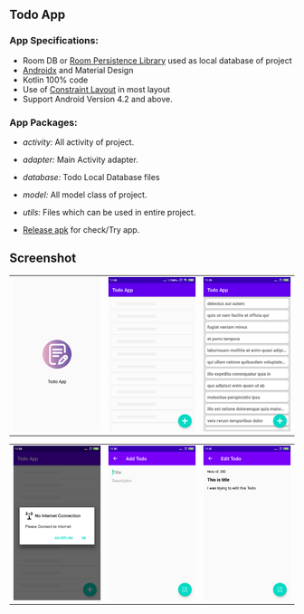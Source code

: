 Todo App
----

### App Specifications:

- Room DB or [Room Persistence Library](https://developer.android.com/topic/libraries/architecture/room) used as local database of project
- [Androidx](https://developer.android.com/jetpack/androidx) and Material Design
- Kotlin 100% code
- Use of [Constraint Layout](https://developer.android.com/training/constraint-layout) in most layout
- Support Android Version 4.2 and above.

### App Packages:

- *activity:* All activity of project.

- *adapter:* Main Activity adapter.

- *database:* Todo Local Database files

- *model:* All model class of project.

- *utils:* Files which can be used in entire project.

- [Release apk](APK/TodoApp.apk) for check/Try app.

Screenshot
----

<table>
  <tr>
    <td>
      <img src="screenshot/splash_screen.png" width=250 />
    </td>
    <td>
      <img src="screenshot/main_shimmer_screen.png" width=250 />
    </td>
    <td>
      <img src="screenshot/main_screen.png" width=250 />
    </td>
  </tr>
</table>

<table>
  <tr>
    <td>
      <img src="screenshot/no_internet_screen.png" width=250 />
    </td>
    <td>
      <img src="screenshot/add_todo_screen.png" width=250 />
    </td>
    <td>
      <img src="screenshot/edit_todo_screen.png" width=250 />
    </td>
  </tr>
</table>


